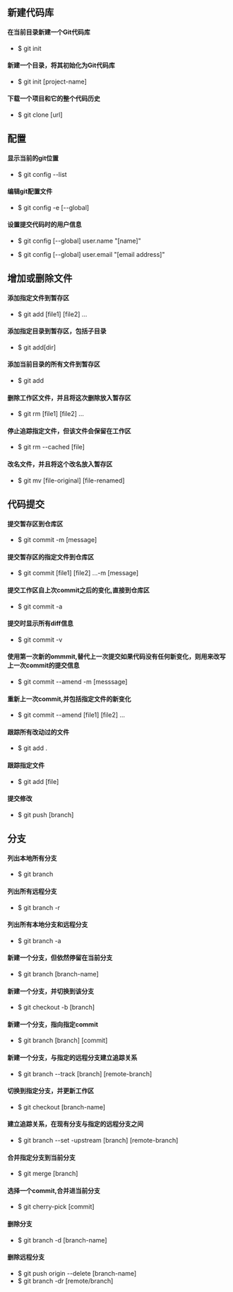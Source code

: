 ## 新建代码库

#### 在当前目录新建一个Git代码库

* $ git init

#### 新建一个目录，将其初始化为Git代码库

* $ git init [project-name]

#### 下载一个项目和它的整个代码历史

* $ git clone [url]

## 配置

#### 显示当前的git位置

* $ git config --list

#### 编辑git配置文件

* $ git config -e [--global]

#### 设置提交代码时的用户信息

* $ git config [--global] user.name "[name]"

* $ git config [--global] user.email "[email address]"

## 增加或删除文件

#### 添加指定文件到暂存区

* $ git add [file1] [file2] ...

#### 添加指定目录到暂存区，包括子目录

* $ git add[dir]

#### 添加当前目录的所有文件到暂存区

* $ git add

#### 删除工作区文件，并且将这次删除放入暂存区

* $ git rm [file1] [file2] ...

#### 停止追踪指定文件，但该文件会保留在工作区

* $ git rm --cached [file]

#### 改名文件，并且将这个改名放入暂存区

* $ git mv [file-original] [file-renamed]

## 代码提交

#### 提交暂存区到仓库区

* $ git commit -m [message]

#### 提交暂存区的指定文件到仓库区

* $ git commit [file1] [file2] ...-m [message]

#### 提交工作区自上次commit之后的变化,直接到仓库区

* $ git commit -a

#### 提交时显示所有diff信息

* $ git commit -v

#### 使用第一次新的ommmit,替代上一次提交如果代码没有任何新变化，则用来改写上一次commit的提交信息

* $ git commit --amend -m [messsage]

#### 重新上一次commit,并包括指定文件的新变化

* $ git commit --amend [file1] [file2] ...

#### 跟踪所有改动过的文件
* $ git add .

#### 跟踪指定文件
* $ git add [file]

#### 提交修改
* $ git push [branch]

## 分支

#### 列出本地所有分支 
* $ git branch

#### 列出所有远程分支 
* $ git branch -r

#### 列出所有本地分支和远程分支 
* $ git branch -a

#### 新建一个分支，但依然停留在当前分支 
* $ git branch [branch-name]

#### 新建一个分支，并切换到该分支 
* $ git checkout -b [branch]

#### 新建一个分支，指向指定commit 
* $ git branch [branch] [commit]

#### 新建一个分支，与指定的远程分支建立追踪关系 
* $ git branch --track [branch] [remote-branch]

#### 切换到指定分支，并更新工作区 
* $ git checkout [branch-name]

#### 建立追踪关系，在现有分支与指定的远程分支之间 
* $ git branch --set -upstream [branch] [remote-branch]

#### 合并指定分支到当前分支 
* $ git merge [branch]

#### 选择一个commit,合并进当前分支　　　　 
* $ git cherry-pick [commit]

#### 删除分支 
* $ git branch -d [branch-name]

#### 删除远程分支 
* $ git push origin --delete [branch-name] 
* $ git branch -dr [remote/branch]

